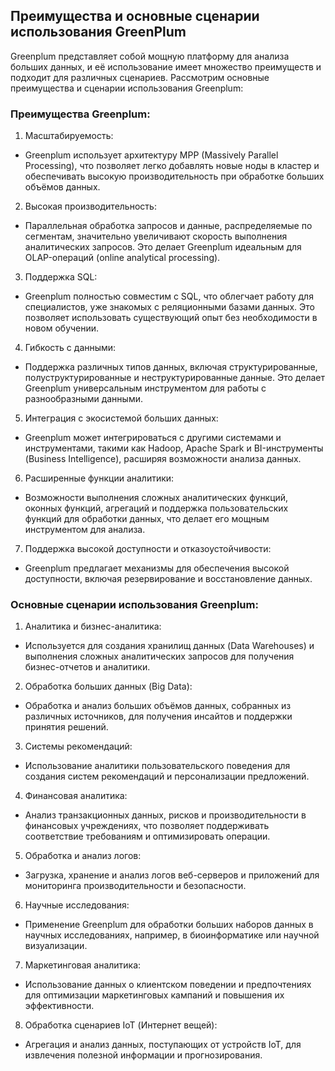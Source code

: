## Преимущества и основные сценарии использования GreenPlum

Greenplum представляет собой мощную платформу для анализа больших данных, и её использование имеет множество преимуществ и подходит для различных сценариев. Рассмотрим основные преимущества и сценарии использования Greenplum:

### Преимущества Greenplum:

1. Масштабируемость:
- Greenplum использует архитектуру MPP (Massively Parallel Processing), что позволяет легко добавлять новые ноды в кластер и обеспечивать высокую производительность при обработке больших объёмов данных.

2. Высокая производительность:
- Параллельная обработка запросов и данные, распределяемые по сегментам, значительно увеличивают скорость выполнения аналитических запросов. Это делает Greenplum идеальным для OLAP-операций (online analytical processing).

3. Поддержка SQL:
- Greenplum полностью совместим с SQL, что облегчает работу для специалистов, уже знакомых с реляционными базами данных. Это позволяет использовать существующий опыт без необходимости в новом обучении.

4. Гибкость с данными:
- Поддержка различных типов данных, включая структурированные, полуструктурированные и неструктурированные данные. Это делает Greenplum универсальным инструментом для работы с разнообразными данными.

5. Интеграция с экосистемой больших данных:
- Greenplum может интегрироваться с другими системами и инструментами, такими как Hadoop, Apache Spark и BI-инструменты (Business Intelligence), расширяя возможности анализа данных.

6. Расширенные функции аналитики:
- Возможности выполнения сложных аналитических функций, оконных функций, агрегаций и поддержка пользовательских функций для обработки данных, что делает его мощным инструментом для анализа.

7. Поддержка высокой доступности и отказоустойчивости:
- Greenplum предлагает механизмы для обеспечения высокой доступности, включая резервирование и восстановление данных.

### Основные сценарии использования Greenplum:

1. Аналитика и бизнес-аналитика:
- Используется для создания хранилищ данных (Data Warehouses) и выполнения сложных аналитических запросов для получения бизнес-отчетов и аналитики.

2. Обработка больших данных (Big Data):
- Обработка и анализ больших объёмов данных, собранных из различных источников, для получения инсайтов и поддержки принятия решений.

3. Системы рекомендаций:
- Использование аналитики пользовательского поведения для создания систем рекомендаций и персонализации предложений.

4. Финансовая аналитика:
- Анализ транзакционных данных, рисков и производительности в финансовых учреждениях, что позволяет поддерживать соответствие требованиям и оптимизировать операции.

5. Обработка и анализ логов:
- Загрузка, хранение и анализ логов веб-серверов и приложений для мониторинга производительности и безопасности.

6. Научные исследования:
- Применение Greenplum для обработки больших наборов данных в научных исследованиях, например, в биоинформатике или научной визуализации.

7. Маркетинговая аналитика:
- Использование данных о клиентском поведении и предпочтениях для оптимизации маркетинговых кампаний и повышения их эффективности.

8. Обработка сценариев IoT (Интернет вещей):
- Агрегация и анализ данных, поступающих от устройств IoT, для извлечения полезной информации и прогнозирования.
